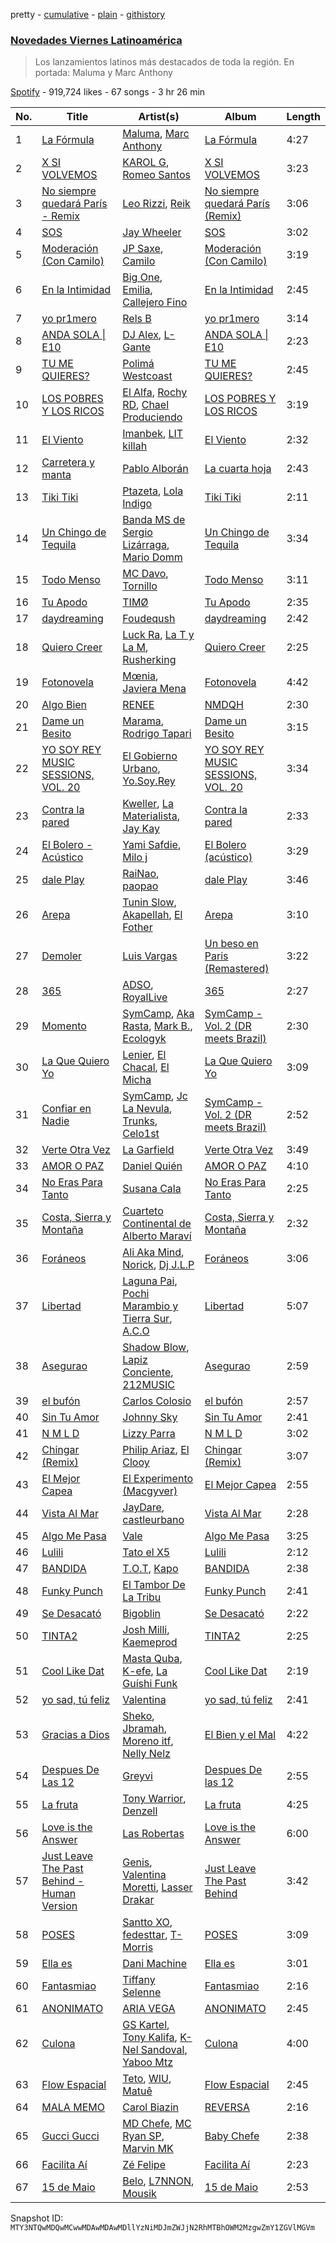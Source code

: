 pretty - [cumulative](/playlists/cumulative/37i9dQZF1DX8O2z77nfMgH.md) - [plain](/playlists/plain/37i9dQZF1DX8O2z77nfMgH) - [githistory](https://github.githistory.xyz/mackorone/spotify-playlist-archive/blob/main/playlists/plain/37i9dQZF1DX8O2z77nfMgH)

### [Novedades Viernes Latinoamérica](https://open.spotify.com/playlist/37i9dQZF1DX8O2z77nfMgH)

> Los lanzamientos latinos más destacados de toda la región\. En portada: Maluma y Marc Anthony

[Spotify](https://open.spotify.com/user/spotify) - 919,724 likes - 67 songs - 3 hr 26 min

| No. | Title | Artist(s) | Album | Length |
|---|---|---|---|---|
| 1 | [La Fórmula](https://open.spotify.com/track/5Fh9fyHRnSwKLo4asG6fEX) | [Maluma](https://open.spotify.com/artist/1r4hJ1h58CWwUQe3MxPuau), [Marc Anthony](https://open.spotify.com/artist/4wLXwxDeWQ8mtUIRPxGiD6) | [La Fórmula](https://open.spotify.com/album/5BMotNmzFRoGABaWM6YFI2) | 4:27 |
| 2 | [X SI VOLVEMOS](https://open.spotify.com/track/3Zyk5Vd9WNPNVWxvb0EZTk) | [KAROL G](https://open.spotify.com/artist/790FomKkXshlbRYZFtlgla), [Romeo Santos](https://open.spotify.com/artist/5lwmRuXgjX8xIwlnauTZIP) | [X SI VOLVEMOS](https://open.spotify.com/album/1skkjCQGfaGg0wpVw6cq5w) | 3:23 |
| 3 | [No siempre quedará París \- Remix](https://open.spotify.com/track/4TPugCH4s6bRqhWhGkb2qw) | [Leo Rizzi](https://open.spotify.com/artist/2281RSmb2cN6knnt0Iarb2), [Reik](https://open.spotify.com/artist/0vR2qb8m9WHeZ5ByCbimq2) | [No siempre quedará París \(Remix\)](https://open.spotify.com/album/2tfshGlaDqIHUovmOcFL4q) | 3:06 |
| 4 | [SOS](https://open.spotify.com/track/0xK4UKF4xr21C6pzI7msG3) | [Jay Wheeler](https://open.spotify.com/artist/2cPqdH7XMvwaBJEVjheH8g) | [SOS](https://open.spotify.com/album/4Hlh3k8RaJFxb9W3xbLlTH) | 3:02 |
| 5 | [Moderación \(Con Camilo\)](https://open.spotify.com/track/66eBZFnheqpOM16CCyA1HV) | [JP Saxe](https://open.spotify.com/artist/66W9LaWS0DPdL7Sz8iYGYe), [Camilo](https://open.spotify.com/artist/28gNT5KBp7IjEOQoevXf9N) | [Moderación \(Con Camilo\)](https://open.spotify.com/album/6MOmPtc8mFnVFjN8zDh6rD) | 3:19 |
| 6 | [En la Intimidad](https://open.spotify.com/track/7w7BrPbOjF5OxChs2dxFve) | [Big One](https://open.spotify.com/artist/2OhUNb01gLwygOizYvTm0e), [Emilia](https://open.spotify.com/artist/0AqlFI0tz2DsEoJlKSIiT9), [Callejero Fino](https://open.spotify.com/artist/6GRwwWAtmusrgAL5JF9Dfr) | [En la Intimidad](https://open.spotify.com/album/5OT9JgUd8WVWBJgYog7a82) | 2:45 |
| 7 | [yo pr1mero](https://open.spotify.com/track/0O0kmHHBUG4YCqrKvMnmQy) | [Rels B](https://open.spotify.com/artist/2IMZYfNi21MGqxopj9fWx8) | [yo pr1mero](https://open.spotify.com/album/0iD5NLijJ6vFTQO6OlEk7i) | 3:14 |
| 8 | [ANDA SOLA \| E10](https://open.spotify.com/track/5gRQJ2wGJdIWE8CsvBQI2E) | [DJ Alex](https://open.spotify.com/artist/7ygNQCdpQWW7iSWAxDhvhI), [L\-Gante](https://open.spotify.com/artist/4YYxffPVDFe9XoqqbRW6Bq) | [ANDA SOLA \| E10](https://open.spotify.com/album/20jtIUp8bNLreDyvfw7P85) | 2:23 |
| 9 | [TU ME QUIERES?](https://open.spotify.com/track/205hq07Rui1lJDgqrqyEaA) | [Polimá Westcoast](https://open.spotify.com/artist/768O5GliF0bqscyghggrbE) | [TU ME QUIERES?](https://open.spotify.com/album/5RrxX9kf55iAmhh8x1CjmB) | 2:45 |
| 10 | [LOS POBRES Y LOS RICOS](https://open.spotify.com/track/6mYeBTeXcz25ZeAwjW6apF) | [El Alfa](https://open.spotify.com/artist/2oQX8QiMXOyuqbcZEFsZfm), [Rochy RD](https://open.spotify.com/artist/4riOEaOW5hCeqomFDBk0aP), [Chael Produciendo](https://open.spotify.com/artist/2iI5KWXLjw1tqLQsdjuo0e) | [LOS POBRES Y LOS RICOS](https://open.spotify.com/album/6LDa3nMGDUFrNxGpXI21nV) | 3:19 |
| 11 | [El Viento](https://open.spotify.com/track/4VOEpc4AHpO0MO8rrb6k3b) | [Imanbek](https://open.spotify.com/artist/5rGrDvrLOV2VV8SCFVGWlj), [LIT killah](https://open.spotify.com/artist/1vqR17Iv8VFdzure1TAXEq) | [El Viento](https://open.spotify.com/album/1dQTohL9LmAinIlcDZ5cPV) | 2:32 |
| 12 | [Carretera y manta](https://open.spotify.com/track/1tV4AlwNv9qM4snHDLUXbY) | [Pablo Alborán](https://open.spotify.com/artist/5M9Bb4adKAgrOFOhc05Y50) | [La cuarta hoja](https://open.spotify.com/album/2Iqhzdnwa1SlsTtqfQXWfn) | 2:43 |
| 13 | [Tiki Tiki](https://open.spotify.com/track/2J8lIDwvxPZQQ0I0wt1oRO) | [Ptazeta](https://open.spotify.com/artist/5UN0rzL594mWY2RbOtZqIN), [Lola Indigo](https://open.spotify.com/artist/3bvfu2KAve4lPHrhEFDZna) | [Tiki Tiki](https://open.spotify.com/album/27WZ3udXyjazvsInPtfuIQ) | 2:11 |
| 14 | [Un Chingo de Tequila](https://open.spotify.com/track/3mUe9jWtdpNk9qkE976D1j) | [Banda MS de Sergio Lizárraga](https://open.spotify.com/artist/2C6i0I5RiGzDKN9IAF8reh), [Mario Domm](https://open.spotify.com/artist/7tLRDdqaS3HlX9cLbpY3Hl) | [Un Chingo de Tequila](https://open.spotify.com/album/30Hta2ADfO018Wef7ycbBh) | 3:34 |
| 15 | [Todo Menso](https://open.spotify.com/track/7Cz1P6tmbAOqLrZMh5Z5T8) | [MC Davo](https://open.spotify.com/artist/3TGeuw7OmACouH5JAKkX7I), [Tornillo](https://open.spotify.com/artist/5OGraDcSkO4oTWthkm77WL) | [Todo Menso](https://open.spotify.com/album/3YlsvvJJGrV32DPTruOIyH) | 3:11 |
| 16 | [Tu Apodo](https://open.spotify.com/track/6LDdT2ajmQwa2X8KgjAOSq) | [TIMØ](https://open.spotify.com/artist/1KfRf4VkEYpL2G0FTWb7JX) | [Tu Apodo](https://open.spotify.com/album/1VOfSXkm9fGGhIbZ0GzP5q) | 2:35 |
| 17 | [daydreaming](https://open.spotify.com/track/77TNJhVDMPwRYxeMOED5Bl) | [Foudeqush](https://open.spotify.com/artist/0XFgM33h3Ls5tj1M9IKUWd) | [daydreaming](https://open.spotify.com/album/1zsf05JNT2seWKnDbwQzfn) | 2:42 |
| 18 | [Quiero Creer](https://open.spotify.com/track/7HdEUquZzUzPjgSllvlJGl) | [Luck Ra](https://open.spotify.com/artist/4kcQWQDK0u9AftVSpdrAgk), [La T y La M](https://open.spotify.com/artist/1FxPMQ9A0882eNDx3ZkD6B), [Rusherking](https://open.spotify.com/artist/3Apb2lGmGJaBmr0TTBJvIZ) | [Quiero Creer](https://open.spotify.com/album/5PzpQ3Wx1dU16rRdQHVSCx) | 2:25 |
| 19 | [Fotonovela](https://open.spotify.com/track/1SoR39CY4CbGknDHwqxAvV) | [Mœnia](https://open.spotify.com/artist/3QmmtMrEf7aQrsd1VtejAV), [Javiera Mena](https://open.spotify.com/artist/6c0qylj1D1gqcUUN2P8Ofp) | [Fotonovela](https://open.spotify.com/album/04vG2wy1arlZRS1QmhIxUQ) | 4:42 |
| 20 | [Algo Bien](https://open.spotify.com/track/6k2HTT8CqCUWlEG7saWg0r) | [RENEE](https://open.spotify.com/artist/2pbO2XyPJGWz2s0OZeD4pR) | [NMDQH](https://open.spotify.com/album/7KYZNT0JZ9weEI9MOb8a7x) | 2:30 |
| 21 | [Dame un Besito](https://open.spotify.com/track/2Vl1IkovKwtLBAVUdOqZ0a) | [Marama](https://open.spotify.com/artist/4GepMkTgrIZECoCC55vqjW), [Rodrigo Tapari](https://open.spotify.com/artist/1wkImvL5XLLhrNcmX7sVt4) | [Dame un Besito](https://open.spotify.com/album/2KephD8YhQRMfagIcLI7r8) | 3:15 |
| 22 | [YO SOY REY MUSIC SESSIONS, VOL\. 20](https://open.spotify.com/track/49gVADtn2BoDCldjCiIA54) | [El Gobierno Urbano](https://open.spotify.com/artist/1VtUtNkpYpa22lnMY6j5xD), [Yo.Soy.Rey](https://open.spotify.com/artist/2ggzy2QfRRuHt3Slc398e9) | [YO SOY REY MUSIC SESSIONS, VOL\. 20](https://open.spotify.com/album/6kWqRlJW87Pix2687ytCMI) | 3:34 |
| 23 | [Contra la pared](https://open.spotify.com/track/5bhhE30OE3TsxH4yEz3vfj) | [Kweller](https://open.spotify.com/artist/4W4NkfM4A1sX2S2bfYlV07), [La Materialista](https://open.spotify.com/artist/4FMqE1IWlhufYw1x2zlKG6), [Jay Kay](https://open.spotify.com/artist/1hMrgRIkEemGJWByc74Kki) | [Contra la pared](https://open.spotify.com/album/5fPx6Lo6C6oKoExuvSYdfg) | 2:33 |
| 24 | [El Bolero \- Acústico](https://open.spotify.com/track/27gu4iadh6eZ3seAD74dTM) | [Yami Safdie](https://open.spotify.com/artist/4RWJOoYwgF978LOn8Fainp), [Milo j](https://open.spotify.com/artist/19HM5j0ULGSmEoRcrSe5x3) | [El Bolero \(acústico\)](https://open.spotify.com/album/5P85yo4uOZwMXQT46vubPe) | 3:29 |
| 25 | [dale Play](https://open.spotify.com/track/33gFV76PlZtTunQCaqYIJH) | [RaiNao](https://open.spotify.com/artist/42LEQxfXLEuzdqorKBbUVN), [paopao](https://open.spotify.com/artist/5AS4y4rlmbUYDCdg35qmI9) | [dale Play](https://open.spotify.com/album/0Iq5DxqRwkw2Y4uY0zun6V) | 3:46 |
| 26 | [Arepa](https://open.spotify.com/track/7egbasgAAu0jILX5DvVwMy) | [Tunin Slow](https://open.spotify.com/artist/0UzxcbI6rrP3qxTebnUBcY), [Akapellah](https://open.spotify.com/artist/6fMZytDgX1Q9OV6ndSugym), [El Fother](https://open.spotify.com/artist/0pm4ijsngxgyYEZl0UeXug) | [Arepa](https://open.spotify.com/album/6Zul9mbhDbwVv5X4LqmX9u) | 3:10 |
| 27 | [Demoler](https://open.spotify.com/track/0LrZbTDXgp3qestaXxxQQQ) | [Luis Vargas](https://open.spotify.com/artist/6Mjbr8K3MiiRMqmFIB4zWq) | [Un beso en Paris \(Remastered\)](https://open.spotify.com/album/54ZHE7TymiRSvqBOizqsOR) | 3:22 |
| 28 | [365](https://open.spotify.com/track/5PTyCmP9CmulkI6jUEbFvW) | [ADSO](https://open.spotify.com/artist/29b16XDtyMXDrfo2hZ69wf), [RoyalLive](https://open.spotify.com/artist/3Uyp3iic3iV2zBsYzMquwx) | [365](https://open.spotify.com/album/099aqmdNJtkqChYPGWShV3) | 2:27 |
| 29 | [Momento](https://open.spotify.com/track/7acFrGEJKb7y2UBkBIU9vf) | [SymCamp](https://open.spotify.com/artist/2HSd4mxyhiYrKnMkluyjV4), [Aka Rasta](https://open.spotify.com/artist/1beK7BpUs2hTagfzLUb1HB), [Mark B.](https://open.spotify.com/artist/0zZJhc1T0zBurhnBwQ2fcu), [Ecologyk](https://open.spotify.com/artist/1mohmQWtxDNZcBGkfxG4eW) | [SymCamp \- Vol\. 2 \(DR meets Brazil\)](https://open.spotify.com/album/7hJYWUSuPc6Z00l7815OQ4) | 2:30 |
| 30 | [La Que Quiero Yo](https://open.spotify.com/track/1FGfYaq4XPNoDaQiZIcb4e) | [Lenier](https://open.spotify.com/artist/4zWFlKgU4j7ryWg5nsOmU6), [El Chacal](https://open.spotify.com/artist/1xFn1xod58AGaSZjrxdiXA), [El Micha](https://open.spotify.com/artist/0d7jzRhjOifL8X9hxNvbEn) | [La Que Quiero Yo](https://open.spotify.com/album/5x3pcGwDfquEZJ7Szi5ktB) | 3:09 |
| 31 | [Confiar en Nadie](https://open.spotify.com/track/3p0wsEbKEy5jwEwtNCyWRN) | [SymCamp](https://open.spotify.com/artist/2HSd4mxyhiYrKnMkluyjV4), [Jc La Nevula](https://open.spotify.com/artist/6KBhywwNM5dStjqjHeNndc), [Trunks](https://open.spotify.com/artist/6CAOElXrWvhb594GKitCch), [Celo1st](https://open.spotify.com/artist/6RC5tRbakJ46EExHuPmxzK) | [SymCamp \- Vol\. 2 \(DR meets Brazil\)](https://open.spotify.com/album/7hJYWUSuPc6Z00l7815OQ4) | 2:52 |
| 32 | [Verte Otra Vez](https://open.spotify.com/track/3cDfdnyHHHjjJGifdTaToT) | [La Garfield](https://open.spotify.com/artist/4MT1vDqEKurI3ctpK6TqLt) | [Verte Otra Vez](https://open.spotify.com/album/0VQOxV4o6TPKxF7oePOIAi) | 3:49 |
| 33 | [AMOR O PAZ](https://open.spotify.com/track/5MmZSE6JhMbup6hx3Dy1lg) | [Daniel Quién](https://open.spotify.com/artist/3zxodnZ10PEbv27ixLeQdQ) | [AMOR O PAZ](https://open.spotify.com/album/4IBFRVzPbX1s20RUSf0kD5) | 4:10 |
| 34 | [No Eras Para Tanto](https://open.spotify.com/track/6ZUdOomSKYPhrCTB1Ig1FC) | [Susana Cala](https://open.spotify.com/artist/68LgpWsaAwjflP3CLXC0LB) | [No Eras Para Tanto](https://open.spotify.com/album/27iKqJNsV90UsqCdIYzg9p) | 2:25 |
| 35 | [Costa, Sierra y Montaña](https://open.spotify.com/track/61MdpHvJ4jYR4qa2x6S8NX) | [Cuarteto Continental de Alberto Maraví](https://open.spotify.com/artist/22YXWmEIyYQ4UL4j4QsHyq) | [Costa, Sierra y Montaña](https://open.spotify.com/album/5asWOQFdUxkjW7gZnG95xW) | 2:32 |
| 36 | [Foráneos](https://open.spotify.com/track/2MOupuZ5SXzWtlE03VN9Ke) | [Ali Aka Mind](https://open.spotify.com/artist/5ZdWGWlHFXgo51ouiol6hl), [Norick](https://open.spotify.com/artist/6QpEp4wXCGHehb8OeyqUDo), [Dj J.L.P](https://open.spotify.com/artist/43Qj6bVsqyHRirGYVeP4Ij) | [Foráneos](https://open.spotify.com/album/0M5qXlASVuTQd6qu7tf0Fq) | 3:06 |
| 37 | [Libertad](https://open.spotify.com/track/1FaltD0fxOvaa6md5dVHOR) | [Laguna Pai](https://open.spotify.com/artist/4NmvNRWDxYHYMKt4yiMljS), [Pochi Marambio y Tierra Sur](https://open.spotify.com/artist/4e9YSQS76Qym1Gji4ylvzS), [A.C.O](https://open.spotify.com/artist/0x2z4hugJaiGdTP0lzhxvO) | [Libertad](https://open.spotify.com/album/4WJuv2CiFIQ9nHuq0RVG5a) | 5:07 |
| 38 | [Asegurao](https://open.spotify.com/track/5DBCEGw7utnkNwYKjIToJE) | [Shadow Blow](https://open.spotify.com/artist/53cVnpkm8dTmf20tssYSNF), [Lapiz Conciente](https://open.spotify.com/artist/0UTsdD7VIsEB9i7a6DDx5t), [212MUSIC](https://open.spotify.com/artist/64fS1PIu8pLViR5EZzvNLq) | [Asegurao](https://open.spotify.com/album/6OuPinXey7vcqWFmndnQFT) | 2:59 |
| 39 | [el bufón](https://open.spotify.com/track/21BSvkIPRTD4noWUoXrjGd) | [Carlos Colosio](https://open.spotify.com/artist/2kAfu4SJeTLKbvAnjbT2Au) | [el bufón](https://open.spotify.com/album/3dbV7ZYLqGRsTbpcte68Q8) | 2:57 |
| 40 | [Sin Tu Amor](https://open.spotify.com/track/3fWAe3mBB6PfCMGocEiwbl) | [Johnny Sky](https://open.spotify.com/artist/3EVZsBWq5KqdtS6eVNHN8d) | [Sin Tu Amor](https://open.spotify.com/album/6yjjKUSBZeIOfJCuSHmPla) | 2:41 |
| 41 | [N M L D](https://open.spotify.com/track/154CpmxmOFK8PEJi34OsVz) | [Lizzy Parra](https://open.spotify.com/artist/1Cm5r6LqrFQDuA0F4KUIQz) | [N M L D](https://open.spotify.com/album/67cTUGjcB8T8h2CeWVkItA) | 3:02 |
| 42 | [Chingar \(Remix\)](https://open.spotify.com/track/3yPV7Z22Hf1Zsw8wkpExCc) | [Philip Ariaz](https://open.spotify.com/artist/0OJB7a56o2eMyB6hOmv6vC), [El Clooy](https://open.spotify.com/artist/2iBSDwlk9bvp1aKT4ubGoC) | [Chingar \(Remix\)](https://open.spotify.com/album/1JVd3rY42r8rDAZb4X6Pq5) | 3:07 |
| 43 | [El Mejor Capea](https://open.spotify.com/track/7ztg5RtQxWUoAR3cRhxHU2) | [El Experimento \(Macgyver\)](https://open.spotify.com/artist/2061nJAmY52Z8zAVjGFkTv) | [El Mejor Capea](https://open.spotify.com/album/6FZDsLxctDFptnnGdKQsBe) | 2:55 |
| 44 | [Vista Al Mar](https://open.spotify.com/track/7u1IvmP83jze5mbCQUcr7W) | [JayDare](https://open.spotify.com/artist/03v6qL5pOAZubN6WIsIm3y), [castleurbano](https://open.spotify.com/artist/1jS17bkQpQzybCKZ04CTws) | [Vista Al Mar](https://open.spotify.com/album/5o8FOOgMxtWysoG0Fw4MRu) | 2:28 |
| 45 | [Algo Me Pasa](https://open.spotify.com/track/1tZU2osSQKZ4VsAcmszltK) | [Vale](https://open.spotify.com/artist/22p8vOZwMABvl5qt2nZHWD) | [Algo Me Pasa](https://open.spotify.com/album/2dhVZS72T4n6KfI71hnSXb) | 3:25 |
| 46 | [Lulili](https://open.spotify.com/track/3sd6QegaIxdt4c6ezhx47W) | [Tato el X5](https://open.spotify.com/artist/4kt9gd5iP5WJmRQoR9Jpv8) | [Lulili](https://open.spotify.com/album/5nkXPtFbJPZjaVSPIebITc) | 2:12 |
| 47 | [BANDIDA](https://open.spotify.com/track/0O2CATLIqeZxIxrmyL8yYt) | [T.O.T](https://open.spotify.com/artist/0KEa1ChgXvRCPL9Jju7cbw), [Kapo](https://open.spotify.com/artist/3UTF2no3muGdiFXVujl94i) | [BANDIDA](https://open.spotify.com/album/5K4Ddp2FU8ywH21ypN85VK) | 2:38 |
| 48 | [Funky Punch](https://open.spotify.com/track/64IRMxvsv80dZvRLGaLiCP) | [El Tambor De La Tribu](https://open.spotify.com/artist/5fwK7ENG6aLoNLdYskJLzQ) | [Funky Punch](https://open.spotify.com/album/1C4Roruy6aHOtb5B2wjJrx) | 2:41 |
| 49 | [Se Desacató](https://open.spotify.com/track/0jLv4OpU6LFl6oxMiBus1p) | [Bigoblin](https://open.spotify.com/artist/38m9i1Ro4UpoMLGuRm6bwq) | [Se Desacató](https://open.spotify.com/album/3NaiCrNm3GsA4wax0emQRJ) | 2:22 |
| 50 | [TINTA2](https://open.spotify.com/track/70XDxrNLL5bQ7xcsMV10E7) | [Josh Milli](https://open.spotify.com/artist/3fndEtcwxV80TlJ82LXuGM), [Kaemeprod](https://open.spotify.com/artist/6XYzaaShx1NgNmEY50GcQe) | [TINTA2](https://open.spotify.com/album/62R5TMCSyyBkJBFC4yZWCQ) | 2:25 |
| 51 | [Cool Like Dat](https://open.spotify.com/track/0XnlNUYkMXpNESTtdrGk8O) | [Masta Quba](https://open.spotify.com/artist/6huE8Sh7scgoA8rj2vCuwZ), [K\-efe](https://open.spotify.com/artist/5OPzvMUdNgeRfnbJyUi0Yq), [La Guíshi Funk](https://open.spotify.com/artist/2ppo66CCmTdhe0okhe3iy1) | [Cool Like Dat](https://open.spotify.com/album/0nhWsNAHopv82atzpgcNI2) | 2:19 |
| 52 | [yo sad, tú feliz](https://open.spotify.com/track/4e0SoeqUIO4XpgK4VpV0SO) | [Valentina](https://open.spotify.com/artist/3ins7Wpq5xVFJi8wZdBAFI) | [yo sad, tú feliz](https://open.spotify.com/album/2jOpcpQ0ZUNQcRpJaWdcx5) | 2:41 |
| 53 | [Gracias a Dios](https://open.spotify.com/track/1tAtyWrWZssMPuB5MsjfuQ) | [Sheko](https://open.spotify.com/artist/6yUy3tj1ySuBdAl6W7ECAl), [Jbramah](https://open.spotify.com/artist/48MndYyEvn0SomOag5ai79), [Moreno itf](https://open.spotify.com/artist/5el3ACLFyuXCtnjXIAvZxc), [Nelly Nelz](https://open.spotify.com/artist/7gPZtpMaLi5zBkroBdl6Su) | [El Bien y el Mal](https://open.spotify.com/album/0C0s46BZjyrLPEgikeLYwH) | 4:22 |
| 54 | [Despues De Las 12](https://open.spotify.com/track/1MvUxYOgvOlOkvejZ86OpO) | [Greyvi](https://open.spotify.com/artist/4ZmxOjYwmOtLF1VhoYiayF) | [Despues De las 12](https://open.spotify.com/album/0PlWYOT6LDaR9hQatFnnix) | 2:55 |
| 55 | [La fruta](https://open.spotify.com/track/6ES5LAlIbm81pHHbmUiBDg) | [Tony Warrior](https://open.spotify.com/artist/6lDCApp8uc15JzNsewHjSe), [Denzell](https://open.spotify.com/artist/66s94aSbeZDup1V6Tcr7He) | [La fruta](https://open.spotify.com/album/45EPy4u60MfjdkiYxdPdCw) | 4:25 |
| 56 | [Love is the Answer](https://open.spotify.com/track/1xmBaHhS7WFvW7K1dLG7ON) | [Las Robertas](https://open.spotify.com/artist/6tUZG2qdEyTuJDkTM7WCGp) | [Love is the Answer](https://open.spotify.com/album/6RX01dChrxVMcluBPJgoLr) | 6:00 |
| 57 | [Just Leave The Past Behind \- Human Version](https://open.spotify.com/track/3KFjNp9m5fDzNpmoBkndMq) | [Genis](https://open.spotify.com/artist/0Bcv2l62XJ2dND1hjO4pJw), [Valentina Moretti](https://open.spotify.com/artist/1smi39GfJBKzbFCPwogmRS), [Lasser Drakar](https://open.spotify.com/artist/5PMSq3OgSznXoYCWcszP7K) | [Just Leave The Past Behind](https://open.spotify.com/album/69sTttBrKs2MQBoND8cDcU) | 3:42 |
| 58 | [POSES](https://open.spotify.com/track/33XNjNZtVwe8cP03nVBjox) | [Santto XO](https://open.spotify.com/artist/1WPYhBE4ToXu5YRKYF2SQw), [fedesttar](https://open.spotify.com/artist/4F72CuIcolrKN0s5FTxoTy), [T\-Morris](https://open.spotify.com/artist/2tvhrmpHbiNPmRZ5d1uYv6) | [POSES](https://open.spotify.com/album/5ZKsWRTcEaEdfpdPLKXGLh) | 3:09 |
| 59 | [Ella es](https://open.spotify.com/track/1W3izj7yjPvRh6vZg5EZiR) | [Dani Machine](https://open.spotify.com/artist/6TeuImCe2URuzZG1GoETm3) | [Ella es](https://open.spotify.com/album/6vnbQXwWrfMaW5cCt256t3) | 3:01 |
| 60 | [Fantasmiao](https://open.spotify.com/track/4tOQl86a1bu5BwbUsaBOq1) | [Tiffany Selenne](https://open.spotify.com/artist/7G3RwF8CDWEXU1fbitN46s) | [Fantasmiao](https://open.spotify.com/album/612WkkEItt0MJFWAzsesCS) | 2:16 |
| 61 | [ANONIMATO](https://open.spotify.com/track/0ct2bYZIE48Fn4PmiVGfSK) | [ARIA VEGA](https://open.spotify.com/artist/3e9aKKEgSOjIQS9gv2Nr1X) | [ANONIMATO](https://open.spotify.com/album/1ESTx8iRXxnYtsUAVvpDl3) | 2:45 |
| 62 | [Culona](https://open.spotify.com/track/4UPgKt1HBzbARwLXoQWHPz) | [GS Kartel](https://open.spotify.com/artist/4AYRktkXlsfZtGJVGeFm1B), [Tony Kalifa](https://open.spotify.com/artist/1fousC7u3kJCgHnYZlQgVK), [K\-Nel Sandoval](https://open.spotify.com/artist/33DmXESizqjF4Yxi4oXSup), [Yaboo Mtz](https://open.spotify.com/artist/6cKnLN1a2bONwYeM3FL6Pm) | [Culona](https://open.spotify.com/album/7xPJGrDvX9GGRa4T9HEe40) | 4:00 |
| 63 | [Flow Espacial](https://open.spotify.com/track/4qDT0BeJ7BjatrN9k8AvB4) | [Teto](https://open.spotify.com/artist/68YeXpLt3jB7JHQS5ZjMGo), [WIU](https://open.spotify.com/artist/3MrDVzg7ZXaYMyQmbDInr7), [Matuê](https://open.spotify.com/artist/5nP8x4uEFjAAmDzwOEc9b8) | [Flow Espacial](https://open.spotify.com/album/02bPJTNRLkXeVWQPihqHNX) | 2:45 |
| 64 | [MALA MEMO](https://open.spotify.com/track/0BuzkHsZ50ZsMLIgoq1ZUQ) | [Carol Biazin](https://open.spotify.com/artist/5dYdZmGyv2UTIN1XMe1drN) | [REVERSA](https://open.spotify.com/album/6GKytGwQgYxwGwYuo4spvq) | 2:16 |
| 65 | [Gucci Gucci](https://open.spotify.com/track/7FBlp88UD4Ik0n0L3nazoW) | [MD Chefe](https://open.spotify.com/artist/6yZKPB8eRoJesHjtxPxSLs), [MC Ryan SP](https://open.spotify.com/artist/75i9GaW2MJUgt4BkdUnuUY), [Marvin MK](https://open.spotify.com/artist/7DlDVQY8FKFc9x03NNmtAA) | [Baby Chefe](https://open.spotify.com/album/4KW7mmQ6zVpqvPisTYE9jJ) | 2:38 |
| 66 | [Facilita Aí](https://open.spotify.com/track/4bT4Gbs7FA4cLyZeKtlGVO) | [Zé Felipe](https://open.spotify.com/artist/7cmuxPnXRJxwuYDHfbD8Eu) | [Facilita Aí](https://open.spotify.com/album/7xdmkdtyNToObPGmRYKVJc) | 2:23 |
| 67 | [15 de Maio](https://open.spotify.com/track/4Ay7TKLiOJvuavlc5bKeUK) | [Belo](https://open.spotify.com/artist/7hLjkyL9Pz9xtQNahzJZki), [L7NNON](https://open.spotify.com/artist/0JjPiLQNgAFaEkwoy56B1C), [Mousik](https://open.spotify.com/artist/0QTxqtxb1Ynangd0fpm3PM) | [15 de Maio](https://open.spotify.com/album/3W4WE8Q0E42A2W3TbeLv9I) | 2:53 |

Snapshot ID: `MTY3NTQwMDQwMCwwMDAwMDAwMDllYzNiMDJmZWJjN2RhMTBhOWM2MzgwZmY1ZGVlMGVm`
